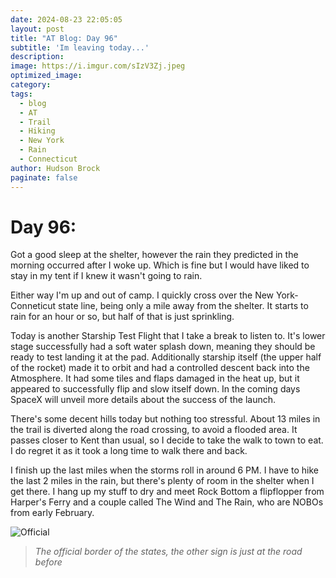 ```yaml
---
date: 2024-08-23 22:05:05
layout: post
title: "AT Blog: Day 96"
subtitle: 'Im leaving today...'
description:
image: https://i.imgur.com/sIzV3Zj.jpeg
optimized_image: 
category:
tags:
  - blog
  - AT
  - Trail
  - Hiking
  - New York
  - Rain
  - Connecticut
author: Hudson Brock
paginate: false
---
```


# Day 96:

Got a good sleep at the shelter, however the rain they predicted in the morning occurred after I woke up. Which is fine but I would have liked to stay in my tent if I knew it wasn't going to rain.

Either way I'm up and out of camp. I quickly cross over the New York-Conneticut state line, being only a mile away from the shelter. It starts to rain for an hour or so, but half of that is just sprinkling.

Today is another Starship Test Flight that I take a break to listen to. It's lower stage successfully had a soft water splash down, meaning they should be ready to test landing it at the pad. Additionally starship itself (the upper half of the rocket) made it to orbit and had a controlled descent back into the Atmosphere. It had some tiles and flaps damaged in the heat up, but it appeared to successfully flip and slow itself down. In the coming days SpaceX will unveil more details about the success of the launch.

 There's some decent hills today but nothing too stressful. About 13 miles in the trail is diverted along the road crossing, to avoid a flooded area. It passes closer to Kent than usual, so I decide to take the walk to town to eat. I do regret it as it took a long time to walk there and back.

I finish up the last miles when the storms roll in around 6 PM. I have to hike the last 2 miles in the rain, but there's plenty of room in the shelter when I get there. I hang up my stuff to dry and meet Rock Bottom a flipflopper from Harper's Ferry and a couple called The Wind and The Rain, who are NOBOs from early February.


![Official](https://i.imgur.com/WwULkrG.jpeg "The official border of the states, the other sign is just at the road before")

>*The official border of the states, the other sign is just at the road before*